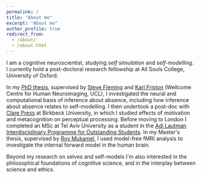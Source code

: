 ```yaml
---
permalink: /
title: "About me"
excerpt: "About me"
author_profile: true
redirect_from:
  - /about/
  - /about.html
---
```


I am a cognitive neuroscientist, studying *self simulation* and *self-modelling*. I currently hold a post-doctoral research fellowship at All Souls College, University of Oxford.

In my [PhD thesis](https://matanmazor.github.io/thesis), supervised by [Steve Fleming](https://www.ucl.ac.uk/pals/research/experimental-psychology/person/steve-fleming/) and [Karl Friston](https://www.fil.ion.ucl.ac.uk/~karl/) (Wellcome Centre for Human Neuroimaging, UCL), I investigated the neural and computational basis of inference about absence, including how inference about absence relates to self-modelling. I then undertook a post-doc with [Clare Press](https://profiles.ucl.ac.uk/6628-clare-press) at Birkbeck University, in which I studied effects of motivation and metacognition on perceptual processing. Before moving to London I completed an MSc at Tel Aviv University as a student in the [Adi Lautman Interdisciplinary Programme for Outstanding Students](https://en.wikipedia.org/wiki/Adi_Lautman_Interdisciplinary_Program_for_Outstanding_Students). In my Master's thesis, supervised by [Roy Mukamel](https://socsci3.tau.ac.il/rmukamel/), I used model-free fMRI analysis to investigate the internal forward model in the human brain.

Beyond my research on selves and self-models I'm also interested in the philosophical foundations of cognitive science, and in the interplay between science and ethics.  
